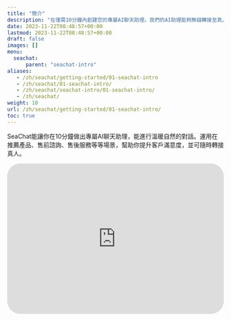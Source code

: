```yaml
---
title: "簡介"
description: "在僅需10分鐘內創建您的專屬AI聊天助理。我們的AI助理能夠無縫轉接至真人客服，確保每一位客戶都得到最適切的支援。深入了解如何利用SeaChat增強您的商業互動，改善客戶體驗。"
date: 2023-11-22T08:48:57+00:00
lastmod: 2023-11-22T08:48:57+00:00
draft: false
images: []
menu:
  seachat:
      parent: "seachat-intro"
aliases:
   - /zh/seachat/getting-started/01-seachat-intro
   - /zh/seachat/01-seachat-intro/
   - /zh/seachat/seachat-intro/01-seachat-intro/
   - /zh/seachat/
weight: 10
url: /zh/seachat/getting-started/01-seachat-intro/
toc: true
---
```


SeaChat能讓你在10分鐘做出專屬AI聊天助理，能進行溫暖自然的對話。運用在推薦產品、售前諮詢、售後服務等等場景，幫助你提升客戶滿意度，並可隨時轉接真人。


<iframe width="100%" height="350px" src="https://www.youtube.com/embed/II697TMK-Jw?list=PL8K7_LTqly449uOg_uBWOPfFyL1fJRjkE" title="YouTube video player" frameborder="0" allow="accelerometer; autoplay; clipboard-write; encrypted-media; gyroscope; picture-in-picture; web-share" allowfullscreen style="border-radius: 30px;"></iframe>